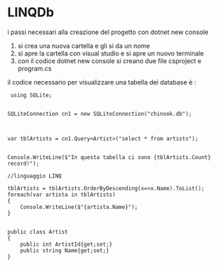 # LINQDb
i passi necessari alla creazione del progetto con dotnet new console

 1. si crea una nuova cartella e gli si da un nome
 2. si apre la cartella con visual studio e si apre un nuovo terminale
 3. con il codice dotnet new console si creano due file csproject e program.cs

il codice necessario per visualizzare una tabella dei database è :


```
 using SQLite;


SQLiteConnection cn1 = new SQLiteConnection("chinook.db");



var tblArtists = cn1.Query<Artist>("select * from artists");


Console.WriteLine($"In questa tabella ci sono {tblArtists.Count} record!");

//linguaggio LINQ

tblArtists = tblArtists.OrderByDescending(x=>x.Name).ToList();
foreach(var artista in tblArtists)
{
    Console.WriteLine($"{artista.Name}");
}


public class Artist
{
    public int ArtistId{get;set;}
    public string Name{get;set;}
}
 
 ```
